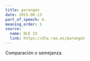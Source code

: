 ```yaml
---
title: parangón
date: 2015-06-13
part_of_speech: m.
meaning_order: 1
source:
  name: DLE 23
  link: https://dle.rae.es/parangón
---
```


Comparación o semejanza.
